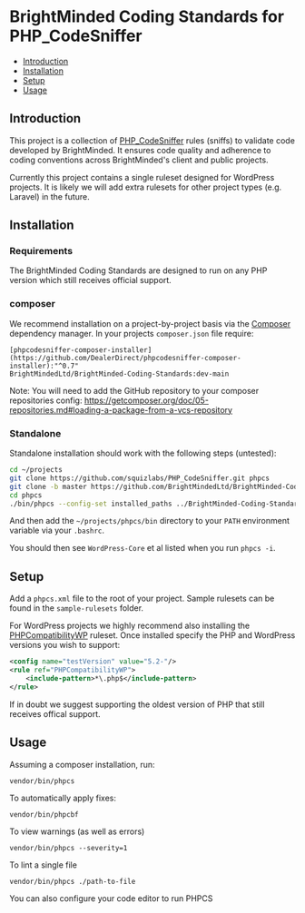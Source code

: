 # BrightMinded Coding Standards for PHP_CodeSniffer

* [Introduction](#introduction)
* [Installation](#installation)
* [Setup](#setup)
* [Usage](#usage)

## Introduction

This project is a collection of [PHP_CodeSniffer](https://github.com/squizlabs/PHP_CodeSniffer) rules (sniffs) to validate code developed by BrightMinded. It ensures code quality and adherence to coding conventions across BrightMinded's client and public projects.

Currently this project contains a single ruleset designed for WordPress projects. It is likely we will add extra rulesets for other project types (e.g. Laravel) in the future.

## Installation

### Requirements

The BrightMinded Coding Standards are designed to run on any PHP version which still receives official support.

### composer

We recommend installation on a project-by-project basis via the [Composer](https://getcomposer.org/) dependency manager. In your projects `composer.json` file require:

	[phpcodesniffer-composer-installer](https://github.com/DealerDirect/phpcodesniffer-composer-installer):"^0.7"
	BrightMindedLtd/BrightMinded-Coding-Standards:dev-main

Note: You will need to add the GitHub repository to your composer repositories config: https://getcomposer.org/doc/05-repositories.md#loading-a-package-from-a-vcs-repository

### Standalone

Standalone installation should work with the following steps (untested):

```bash
cd ~/projects
git clone https://github.com/squizlabs/PHP_CodeSniffer.git phpcs
git clone -b master https://github.com/BrightMindedLtd/BrightMinded-Coding-Standards BrightMinded-Coding-Standards
cd phpcs
./bin/phpcs --config-set installed_paths ../BrightMinded-Coding-Standards
```

And then add the `~/projects/phpcs/bin` directory to your `PATH` environment variable via your `.bashrc`.

You should then see `WordPress-Core` et al listed when you run `phpcs -i`.

## Setup

Add a `phpcs.xml` file to the root of your project. Sample rulesets can be found in the `sample-rulesets` folder.

For WordPress projects we highly recommend also installing the [PHPCompatibilityWP](https://github.com/PHPCompatibility/PHPCompatibilityWP) ruleset. Once installed specify the PHP and WordPress versions you wish to support:

```xml
<config name="testVersion" value="5.2-"/>
<rule ref="PHPCompatibilityWP">
    <include-pattern>*\.php$</include-pattern>
</rule>
```
If in doubt we suggest supporting the oldest version of PHP that still receives offical support.

## Usage

Assuming a composer installation, run:

	vendor/bin/phpcs

To automatically apply fixes:

	vendor/bin/phpcbf

To view warnings (as well as errors)

	vendor/bin/phpcs --severity=1

To lint a single file

	vendor/bin/phpcs ./path-to-file

You can also configure your code editor to run PHPCS
